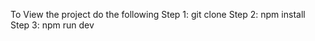 To View the project do the following
Step 1: git clone <The Repo link>
Step 2: npm install
Step 3: npm run dev
